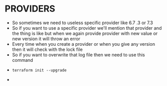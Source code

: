 # PROVIDERS

- So sometimes we need to useless specific provider like 6.7 .3 or 7.3
- So if you want to use a specific provider we'll mention that provider and the thing is like but when we again provide provider with new value or new version it will throw an error
- Every time when you create a provider or when you give any version then it will check with the lock file
- So if you want to overwrite that log file then we need to use this command
- ```
  terraform init --upgrade
  ```
-
